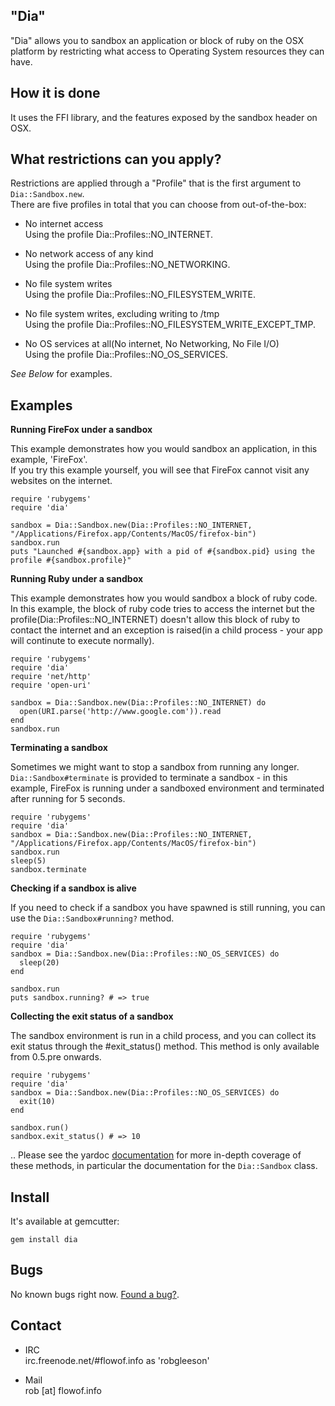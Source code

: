 ## "Dia"

"Dia" allows you to sandbox an application or block of ruby on the OSX platform by restricting what access to 
Operating System resources they can have.  

## How it is done
It uses the FFI library, and the features exposed by the sandbox header on OSX.

## What restrictions can you apply?  

Restrictions are applied through a "Profile" that is the first argument to `Dia::Sandbox.new`.  
There are five profiles in total that you can choose from out-of-the-box:

* No internet access  
  Using the profile Dia::Profiles::NO_INTERNET.

* No network access of any kind  
  Using the profile Dia::Profiles::NO_NETWORKING.

* No file system writes  
  Using the profile Dia::Profiles::NO_FILESYSTEM_WRITE.

* No file system writes, excluding writing to /tmp  
  Using the profile Dia::Profiles::NO_FILESYSTEM_WRITE_EXCEPT_TMP.
  
* No OS services at all(No internet, No Networking, No File I/O)  
  Using the profile Dia::Profiles::NO_OS_SERVICES.

_See Below_ for examples.

## Examples

**Running FireFox under a sandbox**

This example demonstrates how you would sandbox an application, in this example, 'FireFox'.  
If you try this example yourself, you will see that FireFox cannot visit any websites on the internet.

    require 'rubygems'
    require 'dia'

    sandbox = Dia::Sandbox.new(Dia::Profiles::NO_INTERNET, "/Applications/Firefox.app/Contents/MacOS/firefox-bin")
    sandbox.run
    puts "Launched #{sandbox.app} with a pid of #{sandbox.pid} using the profile #{sandbox.profile}"

**Running Ruby under a sandbox**

This example demonstrates how you would sandbox a block of ruby code.  
In this example, the block of ruby code tries to access the internet but the profile(Dia::Profiles::NO_INTERNET) doesn't 
allow this block of ruby to contact the internet and an exception is raised(in a child process - your app will continute to
execute normally).

    require 'rubygems'
    require 'dia'
    require 'net/http'
    require 'open-uri'
    
    sandbox = Dia::Sandbox.new(Dia::Profiles::NO_INTERNET) do
      open(URI.parse('http://www.google.com')).read
    end
    sandbox.run
    
**Terminating a sandbox**

Sometimes we might want to stop a sandbox from running any longer. `Dia::Sandbox#terminate` is provided to 
terminate a sandbox - in this example, FireFox is running under a sandboxed environment and terminated after 
running for 5 seconds.

    require 'rubygems'
    require 'dia'
    sandbox = Dia::Sandbox.new(Dia::Profiles::NO_INTERNET, "/Applications/Firefox.app/Contents/MacOS/firefox-bin")
    sandbox.run
    sleep(5)
    sandbox.terminate
    
**Checking if a sandbox is alive**

If you need to check if a sandbox you have spawned is still running, you can use the `Dia::Sandbox#running?` method.

    require 'rubygems'
    require 'dia'
    sandbox = Dia::Sandbox.new(Dia::Profiles::NO_OS_SERVICES) do
      sleep(20)
    end
    
    sandbox.run
    puts sandbox.running? # => true


**Collecting the exit status of a sandbox**  

The sandbox environment is run in a child process, and you can collect its 
exit status through the #exit_status() method. This method is only available
from 0.5.pre onwards.

    require 'rubygems'
    require 'dia'
    sandbox = Dia::Sandbox.new(Dia::Profiles::NO_OS_SERVICES) do
      exit(10)
    end

    sandbox.run()
    sandbox.exit_status() # => 10


.. Please see the yardoc [documentation](http://yardoc.org/docs/robgleeson-Dia) for more in-depth coverage of these methods, 
in particular the documentation for the `Dia::Sandbox` class.

## Install

It's available at gemcutter: 

`gem install dia`

## Bugs

No known bugs right now. [Found a bug?](http://github.com/robgleeson/dia/issues).

## Contact

* IRC  
  irc.freenode.net/#flowof.info as 'robgleeson'

* Mail  
  rob [at] flowof.info

